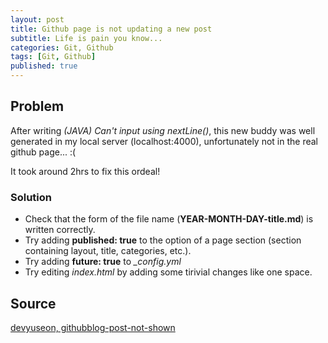 ```yaml
---
layout: post
title: Github page is not updating a new post
subtitle: Life is pain you know...
categories: Git, Github
tags: [Git, Github]
published: true
---
```


## Problem

After writing _(JAVA) Can't input using nextLine()_, this new buddy was well generated in my local server (localhost:4000), unfortunately not in the real github page... :(

It took around 2hrs to fix this ordeal!

### Solution

- Check that the form of the file name (**YEAR-MONTH-DAY-title.md**) is written correctly.
- Try adding **published: true** to the option of a page section (section containing layout, title, categories, etc.).
- Try adding **future: true** to _\_config.yml_
- Try editing _index.html_ by adding some tirivial changes like one space.

## Source

[devyuseon, githubblog-post-not-shown](https://devyuseon.github.io/github%20blog/githubblog-post-not-shown/)
